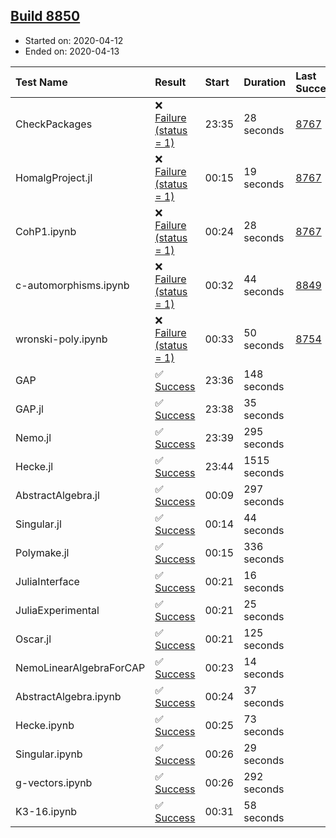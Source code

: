 ## [Build 8850](https://oscarci.mathematik.uni-kl.de/job/oscar/8850/)

* Started on: 2020-04-12
* Ended on: 2020-04-13

| Test Name    | Result | Start | Duration | Last Success | First Failure |
|:-------------|:-------|:------|:---------|:-------------|:--------------|
| CheckPackages | ❌ [Failure (status = 1)](https://oscarci.mathematik.uni-kl.de/job/oscar/8850/artifact/logs/build-8850/CheckPackages.log) | 23:35 | 28 seconds | [8767](https://oscarci.mathematik.uni-kl.de/job/oscar/8767/) | [8768](https://oscarci.mathematik.uni-kl.de/job/oscar/8768/) |
| HomalgProject.jl | ❌ [Failure (status = 1)](https://oscarci.mathematik.uni-kl.de/job/oscar/8850/artifact/logs/build-8850/HomalgProject.jl.log) | 00:15 | 19 seconds | [8767](https://oscarci.mathematik.uni-kl.de/job/oscar/8767/) | [8768](https://oscarci.mathematik.uni-kl.de/job/oscar/8768/) |
| CohP1.ipynb | ❌ [Failure (status = 1)](https://oscarci.mathematik.uni-kl.de/job/oscar/8850/artifact/logs/build-8850/CohP1.ipynb.log) | 00:24 | 28 seconds | [8767](https://oscarci.mathematik.uni-kl.de/job/oscar/8767/) | [8768](https://oscarci.mathematik.uni-kl.de/job/oscar/8768/) |
| c-automorphisms.ipynb | ❌ [Failure (status = 1)](https://oscarci.mathematik.uni-kl.de/job/oscar/8850/artifact/logs/build-8850/c-automorphisms.ipynb.log) | 00:32 | 44 seconds | [8849](https://oscarci.mathematik.uni-kl.de/job/oscar/8849/) | [8850](https://oscarci.mathematik.uni-kl.de/job/oscar/8850/) |
| wronski-poly.ipynb | ❌ [Failure (status = 1)](https://oscarci.mathematik.uni-kl.de/job/oscar/8850/artifact/logs/build-8850/wronski-poly.ipynb.log) | 00:33 | 50 seconds | [8754](https://oscarci.mathematik.uni-kl.de/job/oscar/8754/) | [8755](https://oscarci.mathematik.uni-kl.de/job/oscar/8755/) |
| GAP | ✅ [Success](https://oscarci.mathematik.uni-kl.de/job/oscar/8850/artifact/logs/build-8850/GAP.log) | 23:36 | 148 seconds |  |  |
| GAP.jl | ✅ [Success](https://oscarci.mathematik.uni-kl.de/job/oscar/8850/artifact/logs/build-8850/GAP.jl.log) | 23:38 | 35 seconds |  |  |
| Nemo.jl | ✅ [Success](https://oscarci.mathematik.uni-kl.de/job/oscar/8850/artifact/logs/build-8850/Nemo.jl.log) | 23:39 | 295 seconds |  |  |
| Hecke.jl | ✅ [Success](https://oscarci.mathematik.uni-kl.de/job/oscar/8850/artifact/logs/build-8850/Hecke.jl.log) | 23:44 | 1515 seconds |  |  |
| AbstractAlgebra.jl | ✅ [Success](https://oscarci.mathematik.uni-kl.de/job/oscar/8850/artifact/logs/build-8850/AbstractAlgebra.jl.log) | 00:09 | 297 seconds |  |  |
| Singular.jl | ✅ [Success](https://oscarci.mathematik.uni-kl.de/job/oscar/8850/artifact/logs/build-8850/Singular.jl.log) | 00:14 | 44 seconds |  |  |
| Polymake.jl | ✅ [Success](https://oscarci.mathematik.uni-kl.de/job/oscar/8850/artifact/logs/build-8850/Polymake.jl.log) | 00:15 | 336 seconds |  |  |
| JuliaInterface | ✅ [Success](https://oscarci.mathematik.uni-kl.de/job/oscar/8850/artifact/logs/build-8850/JuliaInterface.log) | 00:21 | 16 seconds |  |  |
| JuliaExperimental | ✅ [Success](https://oscarci.mathematik.uni-kl.de/job/oscar/8850/artifact/logs/build-8850/JuliaExperimental.log) | 00:21 | 25 seconds |  |  |
| Oscar.jl | ✅ [Success](https://oscarci.mathematik.uni-kl.de/job/oscar/8850/artifact/logs/build-8850/Oscar.jl.log) | 00:21 | 125 seconds |  |  |
| NemoLinearAlgebraForCAP | ✅ [Success](https://oscarci.mathematik.uni-kl.de/job/oscar/8850/artifact/logs/build-8850/NemoLinearAlgebraForCAP.log) | 00:23 | 14 seconds |  |  |
| AbstractAlgebra.ipynb | ✅ [Success](https://oscarci.mathematik.uni-kl.de/job/oscar/8850/artifact/logs/build-8850/AbstractAlgebra.ipynb.log) | 00:24 | 37 seconds |  |  |
| Hecke.ipynb | ✅ [Success](https://oscarci.mathematik.uni-kl.de/job/oscar/8850/artifact/logs/build-8850/Hecke.ipynb.log) | 00:25 | 73 seconds |  |  |
| Singular.ipynb | ✅ [Success](https://oscarci.mathematik.uni-kl.de/job/oscar/8850/artifact/logs/build-8850/Singular.ipynb.log) | 00:26 | 29 seconds |  |  |
| g-vectors.ipynb | ✅ [Success](https://oscarci.mathematik.uni-kl.de/job/oscar/8850/artifact/logs/build-8850/g-vectors.ipynb.log) | 00:26 | 292 seconds |  |  |
| K3-16.ipynb | ✅ [Success](https://oscarci.mathematik.uni-kl.de/job/oscar/8850/artifact/logs/build-8850/K3-16.ipynb.log) | 00:31 | 58 seconds |  |  |
